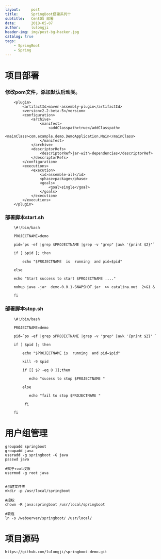 ```yaml
---
layout:     post
title:      SpringBoot搭建系列十
subtitle:   CentOS 部署
date:       2018-05-07
author:     lulongji
header-img: img/post-bg-hacker.jpg
catalog: true
tags:
    - SpringBoot
    - Spring
---
```


# 项目部署

### 修改pom文件，添加默认启动类。

        <plugin>
            <artifactId>maven-assembly-plugin</artifactId>
            <version>2.2-beta-5</version>
            <configuration>
                <archive>
                    <manifest>
                        <addClasspath>true</addClasspath>
                        <mainClass>com.example.demo.DemoApplication.Main</mainClass>
                    </manifest>
                </archive>
                <descriptorRefs>
                    <descriptorRef>jar-with-dependencies</descriptorRef>
                </descriptorRefs>
            </configuration>
            <executions>
                <execution>
                    <id>assemble-all</id>
                    <phase>package</phase>
                    <goals>
                        <goal>single</goal>
                    </goals>
                </execution>
            </executions>
        </plugin>


### 部署脚本start.sh

        \#!/bin/bash

        PROJECTNAME=demo

        pid=`ps -ef |grep $PROJECTNAME |grep -v "grep" |awk '{print $2}'`

        if [ $pid ]; then

        ​    echo "$PROJECTNAME  is  running  and pid=$pid"

        else

        echo "Start success to start $PROJECTNAME ...."

        nohup java -jar  demo-0.0.1-SNAPSHOT.jar  >> catalina.out  2>&1 &

        fi


### 部署脚本stop.sh


        \#!/bin/bash

        PROJECTNAME=demo

        pid=`ps -ef |grep $PROJECTNAME |grep -v "grep" |awk '{print $2}' `

        if [ $pid ]; then

        ​    echo "$PROJECTNAME is  running  and pid=$pid"

        ​    kill -9 $pid

        ​    if [[ $? -eq 0 ]];then

        ​       echo "sucess to stop $PROJECTNAME "

        ​    else

        ​       echo "fail to stop $PROJECTNAME "

        ​     fi

        fi


# 用户组管理

    groupadd springboot
    groupadd java
    useradd -g springboot -G java
    passwd java

    #赋予root权限
    usermod -g root java


    #创建文件夹
    mkdir -p /usr/local/springboot

    #授权
    chown -R java:springboot /usr/local/springboot

    #软连
    ln -s /webserver/springboot/ /usr/local/
    


# 项目源码
```https://github.com/lulongji/springboot-demo.git```
